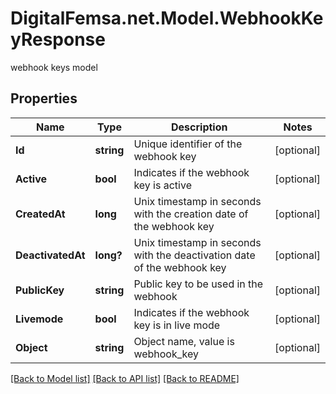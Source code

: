 # DigitalFemsa.net.Model.WebhookKeyResponse
webhook keys model

## Properties

Name | Type | Description | Notes
------------ | ------------- | ------------- | -------------
**Id** | **string** | Unique identifier of the webhook key | [optional] 
**Active** | **bool** | Indicates if the webhook key is active | [optional] 
**CreatedAt** | **long** | Unix timestamp in seconds with the creation date of the webhook key | [optional] 
**DeactivatedAt** | **long?** | Unix timestamp in seconds with the deactivation date of the webhook key | [optional] 
**PublicKey** | **string** | Public key to be used in the webhook | [optional] 
**Livemode** | **bool** | Indicates if the webhook key is in live mode | [optional] 
**Object** | **string** | Object name, value is webhook_key | [optional] 

[[Back to Model list]](../README.md#documentation-for-models) [[Back to API list]](../README.md#documentation-for-api-endpoints) [[Back to README]](../README.md)

